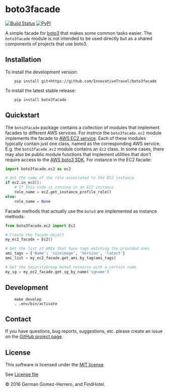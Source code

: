 boto3facade
=========================

[![Build Status](https://travis-ci.org/FindHotel/boto3facade.svg?branch=master)](https://travis-ci.org/FindHotel/boto3facade)
[![PyPI](https://img.shields.io/pypi/v/boto3facade.svg?style=flat)](https://pypi.python.org/pypi/boto3facade)

A simple facade for [boto3][boto3] that makes some common tasks easier. The 
`boto3facade` module is not intended to be used directly but as a shared
components of projects that use boto3.


[boto3]: https://github.com/boto/boto3


## Installation

To install the development version:

```
    pip install git+https://github.com/InnovativeTravel/boto3facade
```

To install the latest stable release:

```
    pip install boto3facade
```

## Quickstart

The `boto3facade` package contains a collection of modules that implement
facades to different AWS services. For instnce the `boto3facade.ec2` module
implements the facade to [AWS EC2 service][ec2]. Each of these modules 
typically contain just one class, named as the corresponding AWS service. E.g.
the `boto3facade.ec2` module contains an `Ec2` class. In some cases, there may
also be public module functions that implement utilities that don't require
access to the [AWS boto3 SDK][boto3]. For instance in the EC2 facade:

[ec2]: https://aws.amazon.com/ec2/

```python
import boto3facade.ec2 as ec2

# Get the name of the role associated to the EC2 instance
if ec2.in_ec2():
    # If this code is running in an EC2 instance
    role_name = ec2.get_instance_profile_role()
else:
    role_name = None
```

Facade methods that actually use the `boto3` are implemented as instance
methods:

```python
from boto3facade.ec2 import Ec2

# Create the facade object
my_ec2_facade = Ec2()

# Get the list of AMIs that have tags matching the provided ones
ami_tags = {'Name': 'niceimage', 'Version', 'latest'}
ami_list = my_ec2_facade.get_ami_by_tag(ami_tags)

# Get the SecurityGroup boto3 resource with a certain name
my_sg = my_ec2_facade.get_sg_by_name('sgname')
```


## Development

```
    make develop
    . .env/bin/activate
```


## Contact

If you have questions, bug reports, suggestions, etc. please create an issue on
the [GitHub project page](http://github.com/FindHotel/boto3facade).


## License

This software is licensed under the [MIT license](http://en.wikipedia.org/wiki/MIT_License)

See [License file](https://github.com/humilis/humilis-kinesis-processor/blob/master/LICENSE.txt)


© 2016 German Gomez-Herrero, and FindHotel.

